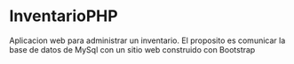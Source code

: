 # InventarioPHP
Aplicacion web para administrar un inventario.
El proposito es comunicar la base de datos de MySql con un sitio web construido con Bootstrap

